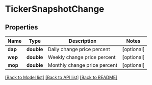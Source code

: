 # TickerSnapshotChange

## Properties
Name | Type | Description | Notes
------------ | ------------- | ------------- | -------------
**dap** | **double** | Daily change price percent | [optional] 
**wep** | **double** | Weekly change price percent | [optional] 
**mop** | **double** | Monthly change price percent | [optional] 

[[Back to Model list]](../../README.md#documentation-for-models) [[Back to API list]](../../README.md#documentation-for-api-endpoints) [[Back to README]](../../README.md)

